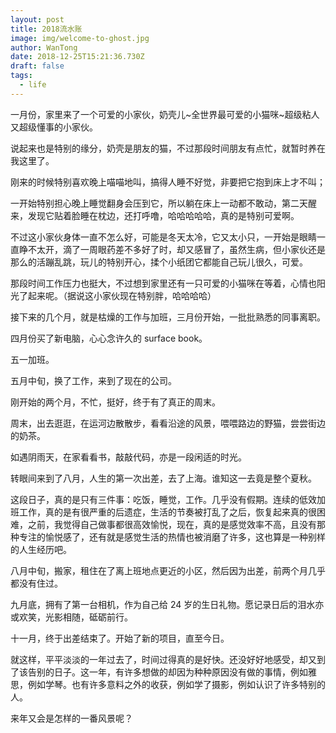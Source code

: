 ```yaml
---
layout: post
title: 2018流水账
image: img/welcome-to-ghost.jpg
author: WanTong
date: 2018-12-25T15:21:36.730Z
draft: false
tags:
  - life
---
```


一月份，家里来了一个可爱的小家伙，奶壳儿~全世界最可爱的小猫咪~超级粘人又超级懂事的小家伙。

说起来也是特别的缘分，奶壳是朋友的猫，不过那段时间朋友有点忙，就暂时养在我这里了。

刚来的时候特别喜欢晚上喵喵地叫，搞得人睡不好觉，非要把它抱到床上才不叫；

一开始特别担心晚上睡觉翻身会压到它，所以躺在床上一动都不敢动，第二天醒来，发现它贴着脸睡在枕边，还打呼噜，哈哈哈哈哈，真的是特别可爱啊。

不过这小家伙身体一直不怎么好，可能是冬天太冷，它又太小只，一开始是眼睛一直睁不太开，滴了一周眼药差不多好了时，却又感冒了，虽然生病，但小家伙还是那么的活蹦乱跳，玩儿的特别开心，揉个小纸团它都能自己玩儿很久，可爱。

那段时间工作压力也挺大，不过想到家里还有一只可爱的小猫咪在等着，心情也阳光了起来呢。（据说这小家伙现在特别胖，哈哈哈哈）

接下来的几个月，就是枯燥的工作与加班，三月份开始，一批批熟悉的同事离职。

四月份买了新电脑，心心念许久的 surface book。

五一加班。

五月中旬，换了工作，来到了现在的公司。

刚开始的两个月，不忙，挺好，终于有了真正的周末。

周末，出去逛逛，在运河边散散步，看看沿途的风景，喂喂路边的野猫，尝尝街边的奶茶。

如遇阴雨天，在家看看书，敲敲代码，亦是一段闲适的时光。

转眼间来到了八月，人生的第一次出差，去了上海。谁知这一去竟是整个夏秋。

这段日子，真的是只有三件事：吃饭，睡觉，工作。几乎没有假期。连续的低效加班工作，真的是有很严重的后遗症，生活的节奏被打乱了之后，恢复起来真的很困难，之前，我觉得自己做事都很高效愉悦，现在，真的是感觉效率不高，且没有那种专注的愉悦感了，还有就是感觉生活的热情也被消磨了许多，这也算是一种别样的人生经历吧。

八月中旬，搬家，租住在了离上班地点更近的小区，然后因为出差，前两个月几乎都没有住过。

九月底，拥有了第一台相机，作为自己给 24 岁的生日礼物。愿记录日后的泪水亦或欢笑，光影相随，砥砺前行。

十一月，终于出差结束了。开始了新的项目，直至今日。

就这样，平平淡淡的一年过去了，时间过得真的是好快。还没好好地感受，却又到了该告别的日子。这一年，有许多想做的却因为种种原因没有做的事情，例如雅思，例如学琴。也有许多意料之外的收获，例如学了摄影，例如认识了许多特别的人。

来年又会是怎样的一番风景呢？

